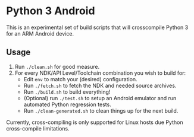 Python 3 Android
================

This is an experimental set of build scripts that will crosscompile Python 3 for an ARM Android device.

Usage
------

1. Run `./clean.sh` for good measure.
2. For every NDK/API Level/Toolchain combination you wish to build for:
   * Edit `env` to match your (desired) configuration.
   * Run `./fetch.sh` to fetch the NDK and needed source archives.
   * Run `./build.sh` to build everything!
   * (Optional) run `./test.sh` to setup an Android emulator and run automated Python regression tests.
   * Run `./clean-generated.sh` to clean things up for the next build.

Currently, cross-compiling is only supported for Linux hosts due Python cross-compile limitations. 
